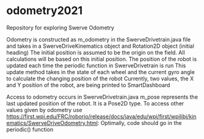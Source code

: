# odometry2021
Repository for exploring Swerve Odometry

Odometry is constructed as m_odometry in the SwerveDrivetrain.java file and takes in a SwerveDriveKinematics object and Rotation2D object (initial heading)
The initial position is assumed to be the origin on the field. All calculations will be based on this initial position.
The position of the robot is updated each time the periodic function in SwerveDrivetrain is run
This update method takes in the state of each wheel and the current gyro angle to calculate the changing position of the robot
Currently, two values, the X and Y position of the robot, are being printed to SmartDashboard


Access to odometry occurs in SwerveDrivetrain.java
m_pose represents the last updated position of the robot. It is a Pose2D type.
To access other values given by odometry use https://first.wpi.edu/FRC/roborio/release/docs/java/edu/wpi/first/wpilibj/kinematics/SwerveDriveOdometry.html:
Optimally, code should go in the periodic() function

